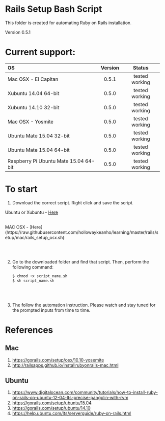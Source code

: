 # Rails Setup Bash Script
This folder is created for automating Ruby on Rails installation.

Version 0.5.1

# Current support:
| OS                                         | Version  |     Status     |
|:-------------------------------------------|:--------:|:--------------:|
| Mac OSX - El Capitan                       |  0.5.1   | tested working |
| Xubuntu 14.04 64-bit                       |  0.5.0   | tested working |
| Xubuntu 14.10 32-bit                       |  0.5.0   | tested working |
| Mac OSX - Yosmite                          |  0.5.0   | tested working |
| Ubuntu Mate 15.04 32-bit                   |  0.5.0   | tested working |
| Ubuntu Mate 15.04 64-bit                   |  0.5.0   | tested working |
| Raspberry Pi Ubuntu Mate 15.04 64-bit      |  0.5.0   | tested working |

# To start
1) Download the correct script. Right click and save the script.

Ubuntu or Xubuntu - [Here](https://raw.githubusercontent.com/hollowaykeanho/learning/master/rails/setup/ubuntu/rails_setup_deb.sh)

<br>
MAC OSX - [Here](https://raw.githubusercontent.com/hollowaykeanho/learning/master/rails/setup/mac/rails_setup_osx.sh)


<br><br>

2) Go to the downloaded folder and find that script. Then, perform the following command:

	```bash
	$ chmod +x script_name.sh
	$ sh script_name.sh
	```

<br><br>

3) The follow the automation instruction. Please watch and stay tuned for the prompted inputs from time to time.


# References
## Mac
1. https://gorails.com/setup/osx/10.10-yosemite
2. http://railsapps.github.io/installrubyonrails-mac.html

## Ubuntu
1. https://www.digitalocean.com/community/tutorials/how-to-install-ruby-on-rails-on-ubuntu-12-04-lts-precise-pangolin-with-rvm
2. https://gorails.com/setup/ubuntu/15.04
3. https://gorails.com/setup/ubuntu/14.10
4. https://help.ubuntu.com/lts/serverguide/ruby-on-rails.html
